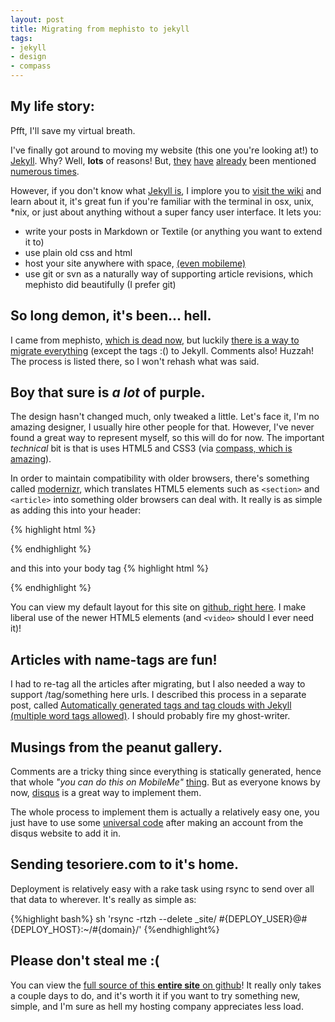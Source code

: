 ```yaml
--- 
layout: post
title: Migrating from mephisto to jekyll
tags: 
- jekyll 
- design 
- compass 
---
```


## My life story: ##

Pfft, I'll save my virtual breath.

I've finally got around to moving my website (this one you're looking at!) to [Jekyll][1]. Why? Well, **lots** of reasons! But, [they](http://embrangler.com/2010/03/embrangler-moving-to-jekyll/) [have](http://hobodave.com/2010/01/08/moving-to-jekyll-disqus/) [already](http://www.sriramkrishnan.com/blog/2009/08/moving-jekyll-disqus.html) been mentioned [numerous times](http://blog.rayapps.com/2010/08/09/moving-blog-from-wordpress-com-to-jekyll/). 

However, if you don't know what [Jekyll is][1], I implore you to [visit the wiki][2] and learn about it, it's great fun if you're familiar with the terminal in osx, unix, *nix, or just about anything without a super fancy user interface. It lets you: 

- write your posts in Markdown or Textile (or anything you want to extend it to)
- use plain old css and html
- host your site anywhere with space, [(even mobileme)][6]
- use git or svn as a naturally way of supporting article revisions, which mephisto did beautifully (I prefer git)

## So long demon, it's been... hell. ##

I came from mephisto, [which is dead now](http://techno-weenie.net/2010/6/23/you-can-let-go-now/), but luckily [there is a way to migrate everything](http://wiki.github.com/mojombo/jekyll/blog-migrations) (except the tags :() to Jekyll. Comments also! Huzzah! The process is listed there, so I won't rehash what was said.

## Boy that sure is *a lot* of purple. ##

The design hasn't changed much, only tweaked a little. Let's face it, I'm no amazing designer, I usually hire other people for that. However, I've never found a great way to represent myself, so this will do for now. The important *technical* bit is that is uses HTML5 and CSS3 (via [compass, which is amazing][3]).

In order to maintain compatibility with older browsers, there's something called [modernizr][4], which translates HTML5 elements such as `<section>` and `<article>` into something older browsers can deal with. It really is as simple as adding this into your header:
	
{% highlight html %}
<script src="/javascripts/modernizr-1.5.min.js"></script>
{% endhighlight %}

and this into your body tag
{% highlight html %}
<body class="no-js">
{% endhighlight %}

You can view my default layout for this site on [github, right here](http://github.com/scottkf/tesoriere.com/blob/master/_layouts/default.html). I make liberal use of the newer HTML5 elements (and `<video>` should I ever need it)!
	
## Articles with name-tags are fun! ##

I had to re-tag all the articles after migrating, but I also needed a way to support /tag/something here urls. I described this process in a separate post, called [Automatically generated tags and tag clouds with Jekyll (multiple word tags allowed)][5]. I should probably fire my ghost-writer.

## Musings from the peanut gallery. ##

Comments are a tricky thing since everything is statically generated, hence that whole *"you can do this on MobileMe"* [thing][6]. But as everyone knows by now, [disqus](http://disqus.com) is a great way to implement them.

The whole process to implement them is actually a relatively easy one, you just have to use some [universal code](http://disqus.com/comments/universal) after making an account from the disqus website to add it in.

## Sending tesoriere.com to it's home. ##

Deployment is relatively easy with a rake task using rsync to send over all that data to wherever. It's really as simple as:

{%highlight bash%}
sh 'rsync -rtzh --delete _site/ #{DEPLOY_USER}@#{DEPLOY_HOST}:~/#{domain}/'
{%endhighlight%}

## Please don't steal me :( ##

You can view the [full source of this **entire site** on github](http://github.com/scottkf/tesoriere.com/tree/master)! It really only takes a couple days to do, and it's worth it if you want to try something new, simple, and I'm sure as hell my hosting company appreciates less load.

  [1]: http://github.com/mojombo/jekyll
  [2]: http://wiki.github.com/mojombo/jekyll/
  [3]: http://compass-style.org/
  [4]: http://www.modernizr.com/
  [5]: /2010/08/25/automatically-generated-tags-and-tag-clouds-with-jekyll--multiple-word-tags-allowed-/
  [6]: http://theappleblog.com/2010/08/12/how-to-blogging-with-jekyll-and-mobileme/